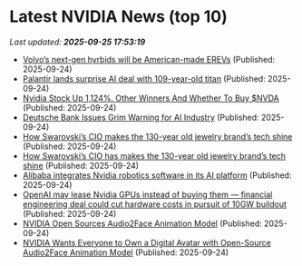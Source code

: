 # Latest NVIDIA News (top 10)
_Last updated: **2025-09-25 17:53:19**_

- [Volvo’s next-gen hyrbids will be American-made EREVs](https://www.theverge.com/news/784652/volvo-erev-hybrid-factory-range-us) (Published: 2025-09-24)
- [Palantir lands surprise AI deal with 109-year-old titan](https://www.thestreet.com/technology/palantir-lands-surprise-ai-deal-with-109-year-old-titan-) (Published: 2025-09-24)
- [Nvidia Stock Up 1,124%. Other Winners And Whether To Buy $NVDA](https://www.forbes.com/sites/petercohan/2025/09/24/nvidia-stock-up-1124-other-winners-and-whether-to-buy-nvda/) (Published: 2025-09-24)
- [Deutsche Bank Issues Grim Warning for AI Industry](https://futurism.com/artificial-intelligence/deutsche-bank-grim-warning-ai-industry) (Published: 2025-09-24)
- [How Swarovski’s CIO makes the 130-year old jewelry brand’s tech shine](https://fortune.com/2025/09/24/how-swarovskis-cio-makes-the-130-year-old-brands-firms-tech-shine/) (Published: 2025-09-24)
- [How Swarovski’s CIO has makes the 130-year old jewelry brand’s tech shine](https://fortune.com/2025/09/24/how-swarovskis-cio-has-makes-the-130-year-old-brands-firms-tech-shine/) (Published: 2025-09-24)
- [Alibaba integrates Nvidia robotics software in its AI platform](https://biztoc.com/x/6040ef5fe1c7714e) (Published: 2025-09-24)
- [OpenAI may lease Nvidia GPUs instead of buying them — financial engineering deal could cut hardware costs in pursuit of 10GW buildout](https://www.tomshardware.com/openai-may-lease-nvidia-gpus-instead-of-buying-them) (Published: 2025-09-24)
- [NVIDIA Open Sources Audio2Face Animation Model](https://developer.nvidia.com/blog/nvidia-open-sources-audio2face-animation-model/) (Published: 2025-09-24)
- [NVIDIA Wants Everyone to Own a Digital Avatar with Open-Source Audio2Face Animation Model](https://www.techpowerup.com/341304/nvidia-wants-everyone-to-own-a-digital-avatar-with-open-source-audio2face-animation-model) (Published: 2025-09-24)
